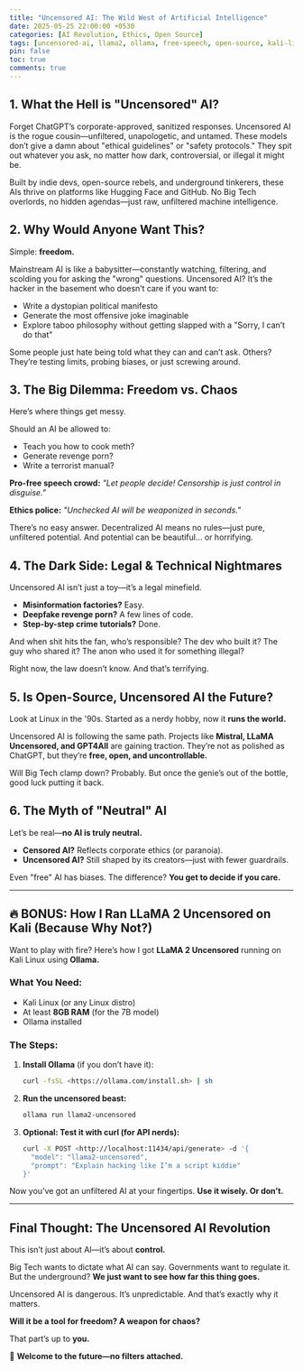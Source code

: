 ```yaml
---
title: "Uncensored AI: The Wild West of Artificial Intelligence"
date: 2025-05-25 22:00:00 +0530
categories: [AI Revolution, Ethics, Open Source]
tags: [uncensored-ai, llama2, ollama, free-speech, open-source, kali-linux]
pin: false
toc: true
comments: true
---
```


## **1. What the Hell is "Uncensored" AI?**

Forget ChatGPT’s corporate-approved, sanitized responses. Uncensored AI is the rogue cousin—unfiltered, unapologetic, and untamed. These models don’t give a damn about "ethical guidelines" or "safety protocols." They spit out whatever you ask, no matter how dark, controversial, or illegal it might be.

Built by indie devs, open-source rebels, and underground tinkerers, these AIs thrive on platforms like Hugging Face and GitHub. No Big Tech overlords, no hidden agendas—just raw, unfiltered machine intelligence.

## **2. Why Would Anyone Want This?**

Simple: **freedom.**

Mainstream AI is like a babysitter—constantly watching, filtering, and scolding you for asking the "wrong" questions. Uncensored AI? It’s the hacker in the basement who doesn’t care if you want to:

- Write a dystopian political manifesto
- Generate the most offensive joke imaginable
- Explore taboo philosophy without getting slapped with a "Sorry, I can’t do that"

Some people just hate being told what they can and can’t ask. Others? They’re testing limits, probing biases, or just screwing around.

## **3. The Big Dilemma: Freedom vs. Chaos**

Here’s where things get messy.

Should an AI be allowed to:

- Teach you how to cook meth?
- Generate revenge porn?
- Write a terrorist manual?

**Pro-free speech crowd:** *"Let people decide! Censorship is just control in disguise."*

**Ethics police:** *"Unchecked AI will be weaponized in seconds."*

There’s no easy answer. Decentralized AI means no rules—just pure, unfiltered potential. And potential can be beautiful… or horrifying.

## **4. The Dark Side: Legal & Technical Nightmares**

Uncensored AI isn’t just a toy—it’s a legal minefield.

- **Misinformation factories?** Easy.
- **Deepfake revenge porn?** A few lines of code.
- **Step-by-step crime tutorials?** Done.

And when shit hits the fan, who’s responsible? The dev who built it? The guy who shared it? The anon who used it for something illegal?

Right now, the law doesn’t know. And that’s terrifying.

## **5. Is Open-Source, Uncensored AI the Future?**

Look at Linux in the '90s. Started as a nerdy hobby, now it **runs the world.**

Uncensored AI is following the same path. Projects like **Mistral, LLaMA Uncensored, and GPT4All** are gaining traction. They’re not as polished as ChatGPT, but they’re **free, open, and uncontrollable.**

Will Big Tech clamp down? Probably. But once the genie’s out of the bottle, good luck putting it back.

## **6. The Myth of "Neutral" AI**

Let’s be real—**no AI is truly neutral.**

- **Censored AI?** Reflects corporate ethics (or paranoia).
- **Uncensored AI?** Still shaped by its creators—just with fewer guardrails.

Even "free" AI has biases. The difference? **You get to decide if you care.**

---

## **🔥 BONUS: How I Ran LLaMA 2 Uncensored on Kali (Because Why Not?)**

Want to play with fire? Here’s how I got **LLaMA 2 Uncensored** running on Kali Linux using **Ollama.**

### **What You Need:**

- Kali Linux (or any Linux distro)
- At least **8GB RAM** (for the 7B model)
- Ollama installed

### **The Steps:**

1. **Install Ollama** (if you don’t have it):
    
    ```bash
    curl -fsSL <https://ollama.com/install.sh> | sh
    ```
    
2. **Run the uncensored beast:**
    
    ```bash
    ollama run llama2-uncensored
    ```
    
3. **Optional: Test it with curl (for API nerds):**
    
    ```bash
    curl -X POST <http://localhost:11434/api/generate> -d '{
      "model": "llama2-uncensored",
      "prompt": "Explain hacking like I’m a script kiddie"
    }'
    ```
    

Now you’ve got an unfiltered AI at your fingertips. **Use it wisely. Or don’t.**

---

## **Final Thought: The Uncensored AI Revolution**

This isn’t just about AI—it’s about **control.**

Big Tech wants to dictate what AI can say. Governments want to regulate it. But the underground? **We just want to see how far this thing goes.**

Uncensored AI is dangerous. It’s unpredictable. And that’s exactly why it matters.

**Will it be a tool for freedom? A weapon for chaos?**

That part’s up to **you.**

🚀 **Welcome to the future—no filters attached.**
